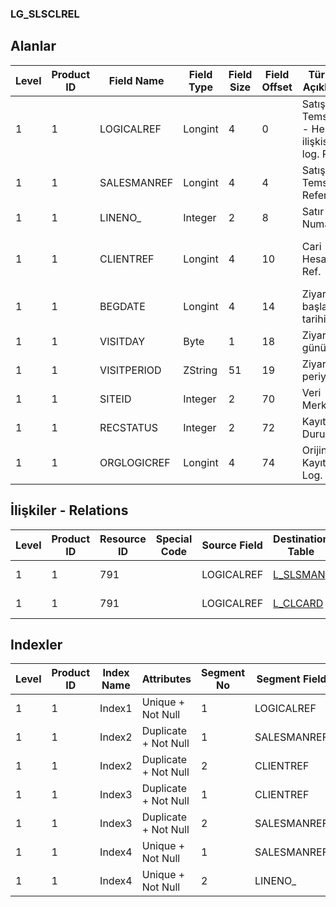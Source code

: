 ### LG_SLSCLREL

## Alanlar

**Level**|**Product ID**|**Field Name**|**Field Type**|**Field Size**|**Field Offset**|**Türkçe Açıklama**|**Expression**
-----|-----|-----|-----|-----|-----|-----|-----
1|1|LOGICALREF|Longint|4|0|Satış Temsilcisi - Hesap ilişkisi log. Ref.|Sales Representative-Account Relation Logical Reference
1|1|SALESMANREF|Longint|4|4|Satış Temsilcisi Referansı|Sales Represantative Reference
1|1|LINENO_|Integer|2|8|Satır Numarası|Line Number
1|1|CLIENTREF|Longint|4|10|Cari Hesap Ref.|Account Receivable / Payable Reference
1|1|BEGDATE|Longint|4|14|Ziyaret başlangıç tarihi|Visit Start Date
1|1|VISITDAY|Byte|1|18|Ziyaret günü|Visit Day
1|1|VISITPERIOD|ZString|51|19|Ziyaret periyodu|Visit Period
1|1|SITEID|Integer|2|70|Veri Merkezi|Data Processing Site
1|1|RECSTATUS|Integer|2|72|Kayıt Durumu|Record Status
1|1|ORGLOGICREF|Longint|4|74|Orijinal Kayıt Log. Ref.|Original Record Logical Reference

## İlişkiler - Relations

**Level**|**Product ID**|**Resource ID**|**Special Code**|**Source Field**|**Destination Table**|**Destination Field**|**Relation Type**|**Extra Condition**
-----|-----|-----|-----|-----|-----|-----|-----|-----
1|1|791||LOGICALREF|[L_SLSMAN](../LG_SLSMAN "L_SLSMAN")|LOGICALREF|one-to-one|
1|1|791||LOGICALREF|[L_CLCARD](../LG_CLCARD "L_CLCARD")|LOGICALREF|one-to-one|

## Indexler

**Level**|**Product ID**|**Index Name**|**Attributes**|**Segment No**|**Segment Field**|**Sense**
-----|-----|-----|-----|-----|-----|-----
1|1|Index1|Unique + Not Null|1|LOGICALREF|Ascending
1|1|Index2|Duplicate + Not Null|1|SALESMANREF|Ascending
1|1|Index2|Duplicate + Not Null|2|CLIENTREF|Ascending
1|1|Index3|Duplicate + Not Null|1|CLIENTREF|Ascending
1|1|Index3|Duplicate + Not Null|2|SALESMANREF|Ascending
1|1|Index4|Unique + Not Null|1|SALESMANREF|Ascending
1|1|Index4|Unique + Not Null|2|LINENO_|Ascending
